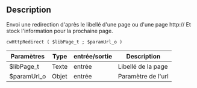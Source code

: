 ## Description
Envoi une redirection d'après le libellé d'une page ou d'une page http://
Et stock l'information pour la prochaine page.

```4d
cwHttpRedirect ( $libPage_t ; $paramUrl_o ) 
```

| Paramètres  | Type  | entrée/sortie | Description |
| ----------- | ----- | ------------- | ----------- |
| $libPage_t  | Texte | entrée        | Libellé de la page |
| $paramUrl_o | Objet | entrée        | Paramètre de l'url |
